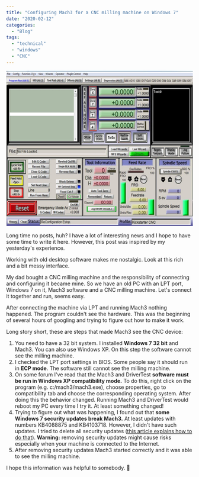 ```yaml
---
title: "Configuring Mach3 for a CNC milling machine on Windows 7"
date: "2020-02-12"
categories:
  - "Blog"
tags:
  - "technical"
  - "windows"
  - "CNC"
---
```


![](images/main.jpg)

Long time no posts, huh? I have a lot of interesting news and I hope to have some time to write it here. However, this post was inspired by my yesterday's experience.

Working with old desktop software makes me nostalgic. Look at this rich and a bit messy interface.

My dad bought a CNC milling machine and the responsibility of connecting and configuring it became mine. So we have an old PC with an LPT port, Windows 7 on it, Mach3 software and a CNC milling machine. Let's connect it together and run, seems easy.

After connecting the machine via LPT and running Mach3 nothing happened. The program couldn't see the hardware. This was the beginning of several hours of googling and trying to figure out how to make it work.

Long story short, these are steps that made Mach3 see the CNC device:

1. You need to have a 32 bit system. I installed **Windows 7 32 bit** and Mach3. You can also use Windows XP. On this step the software cannot see the milling machine.
2. I checked the LPT port settings in BIOS. Some people say it should run in **ECP mode**. The software still cannot see the milling machine.
3. On some forum I've read that the Mach3 and DriverTest **software must be run in Windows XP compatibility mode.** To do this, right click on the program (e.g. c:/mach3/mach3.exe), choose properties, go to compatibility tab and choose the corresponding operating system. After doing this the behavior changed. Running Mach3 and DriverTest would reboot my PC every time I try it. At least something changed!
4. Trying to figure out what was happening, I found out that **some Windows 7 security updates break Mach3.** At least updates with numbers KB4088875 and KB4103718. However, I didn't have such updates. I tried to delete all security updates ([this article explains how to do that](https://itstillworks.com/remove-windows-7-updates-8169897.html)). **Warning:** removing security updates might cause risks especially when your machine is connected to the Internet.
5. After removing security updates Mach3 started correctly and it was able to see the milling machine.

I hope this information was helpful to somebody. 🙂
